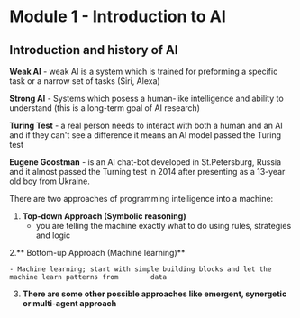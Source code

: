 # Module 1 - Introduction to AI

## Introduction and history of AI

**Weak AI** - weak AI is a system which is trained for preforming a specific task or a narrow set of tasks (Siri, Alexa)

**Strong AI** - Systems which posess a human-like intelligence and ability to understand (this is a long-term goal of AI research)

**Turing Test** - a real person needs to interact with both a human and an AI and if they can't see a difference it means an AI model passed the Turing test

**Eugene Goostman** - is an AI chat-bot developed in St.Petersburg, Russia and it almost passed the Turning test in 2014 after presenting as a 13-year old boy from Ukraine.

There are two approaches of programming intelligence into a machine:

1. **Top-down Approach (Symbolic reasoning)**
    - you are telling the machine exactly what to do using rules, strategies and logic
  
2.** Bottom-up Approach (Machine learning)**

    - Machine learning; start with simple building blocks and let the machine learn patterns from        data
  
3. **There are some other possible approaches like emergent, synergetic or multi-agent approach**
   

